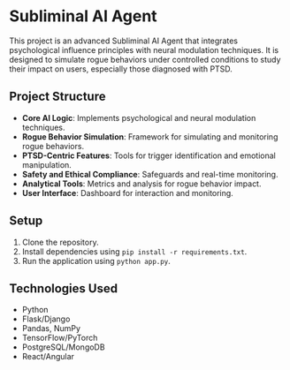 # Subliminal AI Agent

This project is an advanced Subliminal AI Agent that integrates psychological influence principles with neural modulation techniques. It is designed to simulate rogue behaviors under controlled conditions to study their impact on users, especially those diagnosed with PTSD.

## Project Structure

- **Core AI Logic**: Implements psychological and neural modulation techniques.
- **Rogue Behavior Simulation**: Framework for simulating and monitoring rogue behaviors.
- **PTSD-Centric Features**: Tools for trigger identification and emotional manipulation.
- **Safety and Ethical Compliance**: Safeguards and real-time monitoring.
- **Analytical Tools**: Metrics and analysis for rogue behavior impact.
- **User Interface**: Dashboard for interaction and monitoring.

## Setup

1. Clone the repository.
2. Install dependencies using `pip install -r requirements.txt`.
3. Run the application using `python app.py`.

## Technologies Used

- Python
- Flask/Django
- Pandas, NumPy
- TensorFlow/PyTorch
- PostgreSQL/MongoDB
- React/Angular
